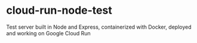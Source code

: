 # cloud-run-node-test
 Test server built in Node and Express, containerized with Docker, deployed and working on Google Cloud Run
